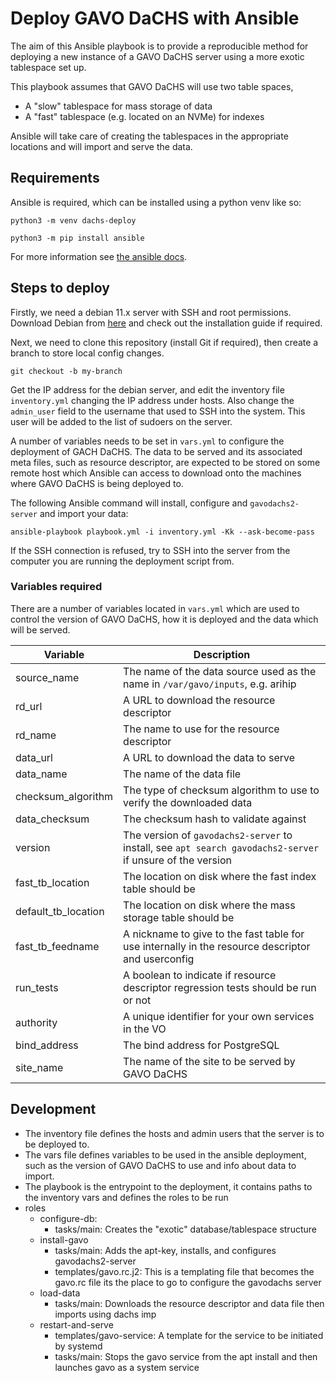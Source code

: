 # Deploy GAVO DaCHS with Ansible

The aim of this Ansible playbook is to provide a reproducible method for
deploying a new instance of a GAVO DaCHS server using a more exotic tablespace
set up.

This playbook assumes that GAVO DaCHS will use two table spaces,

- A "slow" tablespace for mass storage of data
- A "fast" tablespace (e.g. located on an NVMe) for indexes

Ansible will take care of creating the tablespaces in the appropriate locations
and will import and serve the data.

## Requirements

Ansible is required, which can be installed using a python venv like so:

```python3 -m venv dachs-deploy```

```python3 -m pip install ansible```

For more information see [the ansible docs](https://docs.ansible.com/ansible/latest/installation_guide/index.html).

## Steps to deploy

Firstly, we need a debian 11.x server with SSH and root permissions. Download
Debian from [here](https://www.debian.org/download) and check out the
installation guide if required.

Next, we need to clone this repository (install Git if required), then create a
branch to store local config changes.

```git checkout -b my-branch```

Get the IP address for the debian server, and edit the inventory file
`inventory.yml` changing the IP address under hosts. Also change the
`admin_user` field to the username that used to SSH into the system. This user
will be added to the list of sudoers on the server.

A number of variables needs to be set in `vars.yml` to configure the deployment
of GACH DaCHS. The data to be served and its associated meta files, such as
resource descriptor, are expected to be stored on some remote host which
Ansible can access to download onto the machines where GAVO DaCHS is being
deployed to.

The following Ansible command will install, configure and
`gavodachs2-server` and import your data:

```ansible-playbook playbook.yml -i inventory.yml -Kk --ask-become-pass```

If the SSH connection is refused, try to SSH into the server from the computer
you are running the deployment script from.

### Variables required

There are a number of variables located in `vars.yml` which are used to control
the version of GAVO DaCHS, how it is deployed and the data which will be served.

| Variable | Description |
| -------- | ----------- |
| source_name | The name of the data source used as the name in `/var/gavo/inputs`, e.g. arihip |
| rd_url | A URL to download the resource descriptor |
| rd_name | The name to use for the resource descriptor |
| data_url | A URL to download the data to serve |
| data_name | The name of the data file |
| checksum_algorithm | The type of checksum algorithm to use to verify the downloaded data |
| data_checksum | The checksum hash to validate against |
| version | The version of `gavodachs2-server` to install, see `apt search gavodachs2-server` if unsure of the version |
| fast_tb_location | The location on disk where the fast index table should be |
| default_tb_location | The location on disk where the mass storage table should be |
| fast_tb_feedname | A nickname to give to the fast table for use internally in the resource descriptor and userconfig |
| run_tests | A boolean to indicate if resource descriptor regression tests should be run or not |
| authority | A unique identifier for your own services in the VO |
| bind_address | The bind address for PostgreSQL |
| site_name | The name of the site to be served by GAVO DaCHS |


## Development

- The inventory file defines the hosts and admin users that the server is to be
  deployed to.
- The vars file defines variables to be used in the ansible deployment, such as
  the version of GAVO DaCHS to use and info about data to import.
- The playbook is the entrypoint to the deployment, it contains paths to the
  inventory vars and defines the roles to be run
- roles
    -  configure-db:
       -  tasks/main: Creates the "exotic" database/tablespace structure
    - install-gavo
        - tasks/main: Adds the apt-key, installs, and configures gavodachs2-server
        - templates/gavo.rc.j2: This is a templating file that becomes the
          gavo.rc file its the place to go to configure the gavodachs server
    - load-data
        - tasks/main: Downloads the resource descriptor and data file then
          imports using dachs imp
    - restart-and-serve
        - templates/gavo-service: A template for the service to be initiated by
          systemd
        - tasks/main: Stops the gavo service from the apt install and then
          launches gavo as a system service


